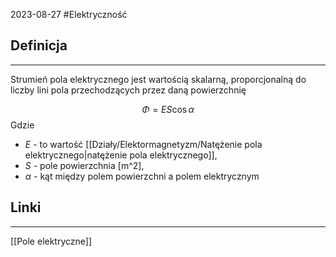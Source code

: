 2023-08-27
#Elektryczność 
## Definicja
---
Strumień pola elektrycznego jest wartością skalarną, proporcjonalną do liczby lini pola przechodzących przez daną powierzchnię 

$$
\Phi = ES\cos \alpha
$$
Gdzie
- *E* - to wartość [[Działy/Elektormagnetyzm/Natężenie pola elektrycznego|natężenie pola elektrycznego]], 
- *S* - pole powierzchnia [m^2],
- *$\alpha$* - kąt między polem powierzchni a polem elektrycznym
## Linki
---
[[Pole elektryczne]]